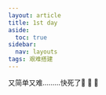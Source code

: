 ```yaml
---
layout: article
title: 1st day
aside:
  toc: true
sidebar:
  nav: layouts
tags: 艰难搭建
---
```


又简单又难.........快死了:ghost: :ghost: :ghost:

